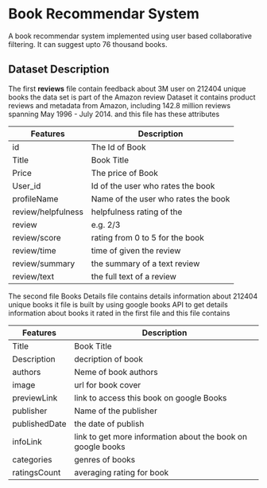 
# Book Recommendar System

A book recommendar system implemented using user based collaborative filtering. It can suggest upto 76 thousand books.


## Dataset Description

The first **reviews** file contain feedback about 3M user on 212404 unique books the data set is part of the Amazon review Dataset it contains product reviews and metadata from Amazon, including 142.8 million reviews spanning May 1996 - July 2014.
and this file has these attributes

|Features|	Description|
|---------|----------------|
|id|	The Id of Book|
|Title|	Book Title|
|Price|	The price of Book|
|User_id|	Id of the user who rates the book|
|profileName|	Name of the user who rates the book|
|review/helpfulness|	helpfulness rating of the| 
|review| e.g. 2/3|
|review/score|	rating from 0 to 5 for the book|
|review/time|	time of given the review|
|review/summary|	the summary of a text review|
|review/text|	the full text of a review|

The second file Books Details file contains details information about 212404 unique books it file is built by using
google books API to get details information about books it rated in the first file
and this file contains

|Features|	Description|
|--------|-------------|
|Title|	Book Title|
|Description|	decription of book|
|authors|	Neme of book authors|
|image|	url for book cover|
|previewLink|	link to access this book on google Books|
|publisher|	Name of the publisher|
|publishedDate|	the date of publish|
|infoLink|	link to get more information about the book on google books|
|categories|	genres of books|
|ratingsCount|	averaging rating for book|